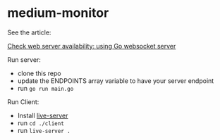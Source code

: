 # medium-monitor

See the article:

[Check web server availability: using Go websocket server](https://medium.com/@ismaildawud96/check-web-server-availability-using-go-websocket-server-3176a2478407?sk=837c56aba9a39b04ef104b14a8bc9406)

Run server:
- clone this repo
- update the ENDPOINTS array variable to have your server endpoint
-  run `go run main.go`

Run Client:
- Install [live-server](https://www.npmjs.com/package/live-server)
- run `cd ./client`
- run `live-server .`